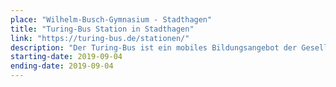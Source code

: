 ```yaml
---
place: "Wilhelm-Busch-Gymnasium - Stadthagen"
title: "Turing-Bus Station in Stadthagen"
link: "https://turing-bus.de/stationen/"
description: "Der Turing-Bus ist ein mobiles Bildungsangebot der Gesellschaft für Informatik und der Open Knowledge Foundation Deutschland im Wissenschaftsjahr 2019 - Künstliche Intelligenz und wird durch das Bundesministerium für Bildung und Forschung gefördert. Der Bus bietet offene Werkstätten, Hackspaces und Fablabs an und hält an verschiedenen Stationen in ganz Deutschland. Die senseBox unterstützt das Projekt am 4. September mit einem Workshop am Wilhelm-Busch-Gymnasium in Stadthagen"
starting-date: 2019-09-04
ending-date: 2019-09-04
---
```

